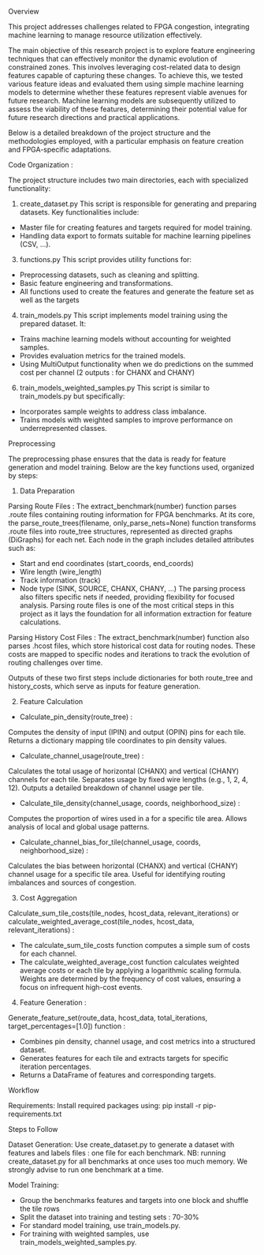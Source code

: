 Overview

This project addresses challenges related to FPGA congestion, integrating machine learning to manage resource utilization effectively. 

The main objective of this research project is to explore feature engineering techniques that can effectively monitor the dynamic evolution of constrained zones. This involves leveraging cost-related data to design features capable of capturing these changes. To achieve this, we tested various feature ideas and evaluated them using simple machine learning models to determine whether these features represent viable avenues for future research. Machine learning models are subsequently utilized to assess the viability of these features, determining their potential value for future research directions and practical applications.

Below is a detailed breakdown of the project structure and the methodologies employed, with a particular emphasis on feature creation and FPGA-specific adaptations.

Code Organization : 

The project structure includes two main directories, each with specialized functionality:

1. create_dataset.py
This script is responsible for generating and preparing datasets. Key functionalities include:
- Master file for creating features and targets required for model training.
- Handling data export to formats suitable for machine learning pipelines (CSV, ...).

3. functions.py
This script provides utility functions for:
- Preprocessing datasets, such as cleaning and splitting.
- Basic feature engineering and transformations.
- All functions used to create the features and generate the feature set as well as the targets

4. train_models.py
This script implements model training using the prepared dataset. It:
- Trains machine learning models without accounting for weighted samples.
- Provides evaluation metrics for the trained models.
- Using MultiOutput functionality when we do predictions on the summed cost per channel (2 outputs : for CHANX and CHANY)

6. train_models_weighted_samples.py
This script is similar to train_models.py but specifically:
- Incorporates sample weights to address class imbalance.
- Trains models with weighted samples to improve performance on underrepresented classes.

Preprocessing

The preprocessing phase ensures that the data is ready for feature generation and model training. Below are the key functions used, organized by steps:

1. Data Preparation
   
Parsing Route Files : 
The extract_benchmark(number) function parses .route files containing routing information for FPGA benchmarks.
At its core, the parse_route_trees(filename, only_parse_nets=None) function transforms .route files into route_tree structures, represented as directed graphs (DiGraphs) for each net.
Each node in the graph includes detailed attributes such as:
- Start and end coordinates (start_coords, end_coords)
- Wire length (wire_length)
- Track information (track)
- Node type (SINK, SOURCE, CHANX, CHANY, ...)
The parsing process also filters specific nets if needed, providing flexibility for focused analysis.
Parsing route files is one of the most critical steps in this project as it lays the foundation for all information extraction for feature calculations.

Parsing History Cost Files :
The extract_benchmark(number) function also parses .hcost files, which store historical cost data for routing nodes.
These costs are mapped to specific nodes and iterations to track the evolution of routing challenges over time.

Outputs of these two first steps include dictionaries for both route_tree and history_costs, which serve as inputs for feature generation.

2. Feature Calculation
   
- Calculate_pin_density(route_tree) : 

Computes the density of input (IPIN) and output (OPIN) pins for each tile.
Returns a dictionary mapping tile coordinates to pin density values.

- Calculate_channel_usage(route_tree) : 

Calculates the total usage of horizontal (CHANX) and vertical (CHANY) channels for each tile.
Separates usage by fixed wire lengths (e.g., 1, 2, 4, 12).
Outputs a detailed breakdown of channel usage per tile.

- Calculate_tile_density(channel_usage, coords, neighborhood_size) : 

Computes the proportion of wires used in a for a specific tile area.
Allows analysis of local and global usage patterns.

- Calculate_channel_bias_for_tile(channel_usage, coords, neighborhood_size) : 

Calculates the bias between horizontal (CHANX) and vertical (CHANY) channel usage for a specific tile area.
Useful for identifying routing imbalances and sources of congestion.

3. Cost Aggregation
   
Calculate_sum_tile_costs(tile_nodes, hcost_data, relevant_iterations) or calculate_weighted_average_cost(tile_nodes, hcost_data, relevant_iterations) : 
- The calculate_sum_tile_costs function computes a simple sum of costs for each channel.
- The calculate_weighted_average_cost function calculates weighted average costs or each tile by applying a logarithmic scaling formula. Weights are determined by the frequency of cost values, ensuring a focus on infrequent high-cost events.

4. Feature Generation : 
   
Generate_feature_set(route_data, hcost_data, total_iterations, target_percentages=[1.0]) function : 
- Combines pin density, channel usage, and cost metrics into a structured dataset.
- Generates features for each tile and extracts targets for specific iteration percentages.
- Returns a DataFrame of features and corresponding targets.



Workflow

Requirements:
Install required packages using:
pip install -r pip-requirements.txt

Steps to Follow 

Dataset Generation:
Use create_dataset.py to generate a dataset with features and labels files : one file for each benchmark.
NB: running create_dataset.py for all benchmarks at once uses too much memory. We strongly advise to run one benchmark at a time.

Model Training:
- Group the benchmarks features and targets into one block and shuffle the tile rows
- Split the dataset into training and testing sets : 70-30%
- For standard model training, use train_models.py.
- For training with weighted samples, use train_models_weighted_samples.py.
